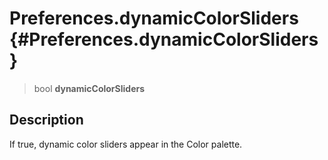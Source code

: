 Preferences.dynamicColorSliders {#Preferences.dynamicColorSliders}
===============================

> bool **dynamicColorSliders**

Description
-----------

If true, dynamic color sliders appear in the Color palette.

